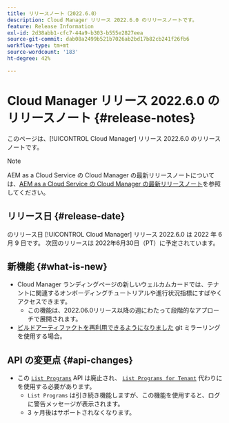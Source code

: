 ```yaml
---
title: リリースノート（2022.6.0）
description: Cloud Manager リリース 2022.6.0 のリリースノートです。
feature: Release Information
exl-id: 2d38abb1-cfc7-44a9-b303-b555e2827eea
source-git-commit: dab08a2499b521b7026ab2bd17b82cb241f26fb6
workflow-type: tm+mt
source-wordcount: '183'
ht-degree: 42%

---
```



# Cloud Manager リリース 2022.6.0 のリリースノート {#release-notes}

このページは、[!UICONTROL Cloud Manager] リリース 2022.6.0 のリリースノートです。

>[!NOTE]
>
>AEM as a Cloud Service の Cloud Manager の最新リリースノートについては、[AEM as a Cloud Service の Cloud Manager の最新リリースノート](https://experienceleague.adobe.com/docs/experience-manager-cloud-service/content/implementing/using-cloud-manager/release-notes-cloud-manager/release-notes-cm-current.html?lang=ja)を参照してください。

## リリース日 {#release-date}

のリリース日 [!UICONTROL Cloud Manager] リリース 2022.6.0 は 2022 年 6 月 9 日です。 次回のリリースは 2022年6月30日（PT）に予定されています。

## 新機能 {#what-is-new}

* Cloud Manager ランディングページの新しいウェルカムカードでは、テナントに関連するオンボーディングチュートリアルや進行状況指標にすばやくアクセスできます。
   * この機能は、2022.06.0リリース以降の週にわたって段階的なアプローチで展開されます。
* [ビルドアーティファクトを再利用できるようになりました](/help/using/setting-up-project.md#build-artifact-reuse) git ミラーリングを使用する場合。

## API の変更点 {#api-changes}

* この [`List Programs`](https://developer.adobe.com/experience-cloud/cloud-manager/reference/api/#operation/getPrograms) API は廃止され、 [`List Programs for Tenant`](https://developer.adobe.com/experience-cloud/cloud-manager/reference/api/#operation/getProgramsForTenant) 代わりにを使用する必要があります。
   * `List Programs` は引き続き機能しますが、この機能を使用すると、ログに警告メッセージが表示されます。
   * 3 ヶ月後はサポートされなくなります。
